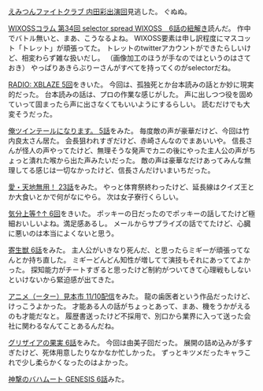 [えみつんファイトクラブ 内田彩出演回](http://live.nicovideo.jp/watch/lv197514819)見逃した。
ぐぬぬ。

[WIXOSSコラム 第34回 selector spread WIXOSS　6話の紐解き](http://www.takaratomy.co.jp/products/wixoss/column/play_141114/index.html)読んだ。
作中でバトル無いと、まあ、こうなるよね。
WIXOSS要素は申し訳程度にマスコット「トレット」が頑張ってた。
トレットのtwitterアカウントができたらしいけど、相変わらず雑な扱いだし。
（画像加工のほうが手なのではというのはさておき）
やっぱりあきらぶりーさんがすべてを持ってくのがselectorだね。

[RADIO: XBLAZE 5回](http://www.nicovideo.jp/watch/1415695811)をきいた。
今回は、孤独死とか台本読みの話とか妙に現実的だった。
台本読みの話は、プロの作業な感じがした。
声に出しつつ役を固めていって固まったら声に出さなくてもいいようにするらしい。
読むだけでも大変そうだった。

[俺ツインテールになります。 5話](http://www.nicovideo.jp/watch/1415782825)をみた。
毎度敵の声が豪華だけど、今回は竹内良太さん居た。
会長狙われすぎだけど、赤崎さんなのでまあいいや。
信長さんが怪人の声やってたけど、無理そうな発声でカニの後にやった主人公の声がちょっと潰れた喉から出た声みたいだった。
敵の声は豪華なだけあってみんな無理してる感じは一切なかったけど、信長さんだけいまいちだった。

[愛・天地無用！ 23話](http://www.nicovideo.jp/watch/1415585650)をみた。
やっと体育祭終わったけど、延長線はクイズ王とか大食いとかで何がなにやら。
次は女子寮行くらしい。

[気分上等↑↑ 6回](http://www.nicovideo.jp/watch/1415805016)をきいた。
ポッキーの日だったのでポッキーの話してたけど極細おいしいよね。満足感あるし。
メールからサプライズの話でてたけど、心臓に悪いのは本当によくないと思う。

[寄生獣 6話](http://live.nicovideo.jp/watch/lv196022634)をみた。
主人公がいきなり死んだ、と思ったらミギーが頑張ってなんとか持ち直した。
ミギーどんどん知性が増してて演技もそれにあっててよかった。
探知能力がチートすぎると思ったけど制約がついてきて心理戦もしないといけないから緊迫感が出てきた。

[アニメ（ーター）見本市 11/10配信](http://live.nicovideo.jp/watch/lv197515458)をみた。
龍の歯医者という作品だったけど、けっこうよかった。
才能ある人の話がちょっとあって、まあ、機をうかがえるのも才能だなと。
履歴書送ったけど不採用で、別口から業界に入って送った会社に関わるなんてことあるんだね。

[グリザイアの果実 6話](http://www.nicovideo.jp/watch/1415589333)をみた。
今回は由美子回だった。
展開の詰め込みが多すぎたけど、死体用意したりなかなか忙しかった。
ずっとキツメだったキャラこれで少し柔らかくなったのはよかった。

[神撃のバハムート GENESIS 6話](http://www.nicovideo.jp/watch/1415340205)みた。
